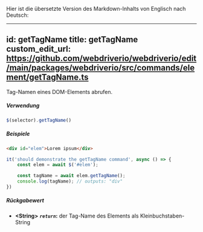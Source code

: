 Hier ist die übersetzte Version des Markdown-Inhalts von Englisch nach Deutsch:

---
id: getTagName
title: getTagName
custom_edit_url: https://github.com/webdriverio/webdriverio/edit/main/packages/webdriverio/src/commands/element/getTagName.ts
---

Tag-Namen eines DOM-Elements abrufen.

##### Verwendung

```js
$(selector).getTagName()
```

##### Beispiele

```html title="index.html"
<div id="elem">Lorem ipsum</div>

```

```js title="getTagName.js"
it('should demonstrate the getTagName command', async () => {
    const elem = await $('#elem');

    const tagName = await elem.getTagName();
    console.log(tagName); // outputs: "div"
})
```

##### Rückgabewert

- **&lt;String&gt;**
            **<code><var>return</var></code>:** der Tag-Name des Elements als Kleinbuchstaben-String